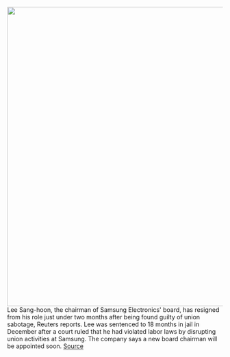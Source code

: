 <img src='https://cdn.vox-cdn.com/thumbor/cPxxwnc3WbIqH7iO2XO5n376bgM=/0x0:2040x1360/1200x800/filters:focal(857x517:1183x843)/cdn.vox-cdn.com/uploads/chorus_image/image/66312403/acastro_190503_1777_samsung_0003.0.0.jpg' width='700px' /><br/>
Lee Sang-hoon, the chairman of Samsung Electronics' board, has resigned from his role just under two months after being found guilty of union sabotage, Reuters reports. Lee was sentenced to 18 months in jail in December after a court ruled that he had violated labor laws by disrupting union activities at Samsung. The company says a new board chairman will be appointed soon.
<a href='https://www.theverge.com/2020/2/14/21137455/samsung-electronics-board-chairman-resigns-jail-union-sabotage'> Source <a/>